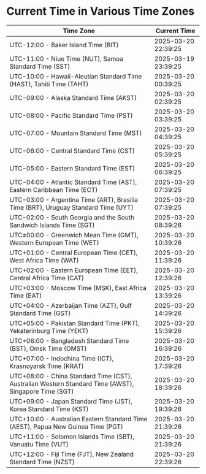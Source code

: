 # Current Time in Various Time Zones

| Time Zone | Current Time |
|-----------|--------------|
| UTC-12:00 - Baker Island Time (BIT) | 2025-03-20 22:39:25 |
| UTC-11:00 - Niue Time (NUT), Samoa Standard Time (SST) | 2025-03-19 23:39:25 |
| UTC-10:00 - Hawaii-Aleutian Standard Time (HAST), Tahiti Time (TAHT) | 2025-03-20 00:39:25 |
| UTC-09:00 - Alaska Standard Time (AKST) | 2025-03-20 02:39:25 |
| UTC-08:00 - Pacific Standard Time (PST) | 2025-03-20 03:39:25 |
| UTC-07:00 - Mountain Standard Time (MST) | 2025-03-20 04:39:25 |
| UTC-06:00 - Central Standard Time (CST) | 2025-03-20 05:39:25 |
| UTC-05:00 - Eastern Standard Time (EST) | 2025-03-20 06:39:25 |
| UTC-04:00 - Atlantic Standard Time (AST), Eastern Caribbean Time (ECT) | 2025-03-20 07:39:25 |
| UTC-03:00 - Argentina Time (ART), Brasília Time (BRT), Uruguay Standard Time (UYT) | 2025-03-20 07:39:25 |
| UTC-02:00 - South Georgia and the South Sandwich Islands Time (SGT) | 2025-03-20 08:39:26 |
| UTC±00:00 - Greenwich Mean Time (GMT), Western European Time (WET) | 2025-03-20 10:39:26 |
| UTC+01:00 - Central European Time (CET), West Africa Time (WAT) | 2025-03-20 11:39:26 |
| UTC+02:00 - Eastern European Time (EET), Central Africa Time (CAT) | 2025-03-20 12:39:26 |
| UTC+03:00 - Moscow Time (MSK), East Africa Time (EAT) | 2025-03-20 13:39:26 |
| UTC+04:00 - Azerbaijan Time (AZT), Gulf Standard Time (GST) | 2025-03-20 14:39:26 |
| UTC+05:00 - Pakistan Standard Time (PKT), Yekaterinburg Time (YEKT) | 2025-03-20 15:39:26 |
| UTC+06:00 - Bangladesh Standard Time (BST), Omsk Time (OMST) | 2025-03-20 16:39:26 |
| UTC+07:00 - Indochina Time (ICT), Krasnoyarsk Time (KRAT) | 2025-03-20 17:39:26 |
| UTC+08:00 - China Standard Time (CST), Australian Western Standard Time (AWST), Singapore Time (SGT) | 2025-03-20 18:39:26 |
| UTC+09:00 - Japan Standard Time (JST), Korea Standard Time (KST) | 2025-03-20 19:39:26 |
| UTC+10:00 - Australian Eastern Standard Time (AEST), Papua New Guinea Time (PGT) | 2025-03-20 21:39:26 |
| UTC+11:00 - Solomon Islands Time (SBT), Vanuatu Time (VUT) | 2025-03-20 21:39:26 |
| UTC+12:00 - Fiji Time (FJT), New Zealand Standard Time (NZST) | 2025-03-20 22:39:26 |
